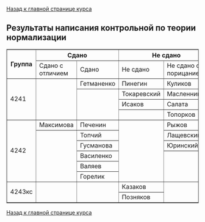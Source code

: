 [Назад к главной странице курса](https://github.com/db2015ss/syllabus)

## Результаты написания контрольной по теории нормализации

<table border="1">
  <tr>
    <th rowspan="2">Группа</th>
    <th colspan="2">Сдано<br></th>
    <th colspan="2">Не сдано<br></th>
  </tr>
  <tr>
    <td>Сдано с отличием<br></td>
    <td>Сдано<br></td>
    <td>Не сдано<br></td>
    <td>Не сдано с порицанием<br></td>
  </tr>
  <tr>
    <td rowspan="4">4241<br></td>
    <td rowspan="4"><br></td>
    <td>Гетманенко</td>
    <td>Пинегин<br></td>
    <td>Куликов</td>
  </tr>
  <tr>
    <td rowspan="3"><br></td>
    <td>Токаревский<br></td>
    <td>Масленникова</td>
  </tr>
  <tr>
    <td>Исаков</td>
    <td>Салата<br></td>
  </tr>
  <tr>
    <td><br></td>
    <td>Топорков</td>
  </tr>
  <tr>
    <td rowspan="6">4242<br></td>
    <td>Максимова</td>
    <td>Печенин<br></td>
    <td rowspan="6"></td>
    <td>Рыжов</td>
  </tr>
  <tr>
    <td rowspan="5"><br></td>
    <td>Топчий<br></td>
    <td>Лащевский</td>
  </tr>
  <tr>
    <td>Гусманова</td>
    <td>Юринский</td>
  </tr>
  <tr>
    <td>Василенко</td>
    <td rowspan="3"></td>
  </tr>
  <tr>
    <td>Валяев</td>
  </tr>
  <tr>
    <td>Горелик</td>
  </tr>
  <tr>
    <td rowspan="2">4243кс</td>
    <td rowspan="2"></td>
    <td rowspan="2"></td>
    <td>Казаков</td>
    <td rowspan="2"></td>
  </tr>
  <tr>
    <td>Позняков</td>
  </tr>
</table>

[Назад к главной странице курса](https://github.com/db2015ss/syllabus)
